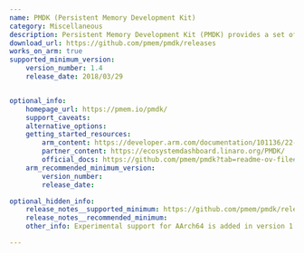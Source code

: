 ```yaml
---
name: PMDK (Persistent Memory Development Kit)
category: Miscellaneous
description: Persistent Memory Development Kit (PMDK) provides a set of tools and libraries for Application Developers and System Administrators to simplify managing and accessing persistent memory devices.
download_url: https://github.com/pmem/pmdk/releases
works_on_arm: true
supported_minimum_version:
    version_number: 1.4
    release_date: 2018/03/29


optional_info:
    homepage_url: https://pmem.io/pmdk/
    support_caveats:
    alternative_options:
    getting_started_resources:
        arm_content: https://developer.arm.com/documentation/101136/22-1-3/DDT/Memory-debugging/PMDK-memory-debugging
        partner_content: https://ecosystemdashboard.linaro.org/PMDK/
        official_docs: https://github.com/pmem/pmdk?tab=readme-ov-file#building-and-installing
    arm_recommended_minimum_version:
        version_number:
        release_date:

optional_hidden_info:
    release_notes__supported_minimum: https://github.com/pmem/pmdk/releases/tag/1.4
    release_notes__recommended_minimum:
    other_info: Experimental support for AArch64 is added in version 1.4.

---
```

